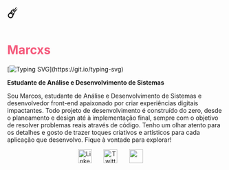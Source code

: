 # ☄️ <h1 style="color:#F55A7C;">Marcxs</h1>

[![Typing SVG](https://readme-typing-svg.demolab.com?font=Fira+Code&pause=1000&color=F55A7C&width=435&lines=Bem-vindo+ao+meu+perfil!)](https://git.io/typing-svg)

**Estudante de Análise e Desenvolvimento de Sistemas**

Sou Marcos, estudante de Análise e Desenvolvimento de Sistemas e desenvolvedor front-end apaixonado por criar experiências digitais impactantes. Todo projeto de desenvolvimento é construído do zero, desde o planeamento e design até à implementação final, sempre com o objetivo de resolver problemas reais através de código. Tenho um olhar atento para os detalhes e gosto de trazer toques criativos e artísticos para cada aplicação que desenvolvo. Fique à vontade para explorar!

<p align="center">
  <a href="https://www.linkedin.com/in/marcos-alexandre-160b622b8/"><img width="32px" alt="LinkedIn" title="LinkedIn" src="https://i.imgur.com/yRpa1dQ.png"/></a>
  &#8287;&#8287;&#8287;&#8287;&#8287;
  <a href="https://x.com/marcxs_sz"><img width="32px" alt="Twitter" title="Twitter" src="https://i.imgur.com/AixJgnm.png"/></a>
  &#8287;&#8287;&#8287;&#8287;&#8287;
  <a href="https://www.instagram.com/marcxs.sz/" alt="Instagram" title="Instagram"><img width="32px" src="https://imgur.com/a/hewQLVL"/></a>
  &#8287;&#8287;&#8287;&#8287;&#8287;
</p>
